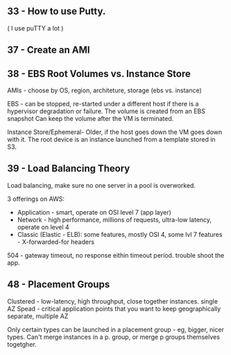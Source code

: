 

## 33 - How to use Putty.
( I use puTTY a lot )

## 37 - Create an AMI

## 38 - EBS Root Volumes vs. Instance Store
AMIs - choose by OS, region, architeture, storage (ebs vs. instance)

EBS - can be stopped, re-started under a different host if there is a hypervisor degradation or failure.
The volume is created from an EBS snapshot
Can keep the volume after the VM is terminated.

Instance Store/Ephemeral- Older, if the host goes down the VM goes down with it.
The root device is an instance launched from a template stored in S3.

## 39 - Load Balancing Theory
Load balancing, make sure no one server in a pool is overworked.

3 offerings on AWS: 
- Application - smart, operate on OSI level 7 (app layer)
- Network - high performance, millions of requests, ultra-low latency, operate on level 4
- Classic (Elastic - ELB): some features, mostly OSI 4, some lvl 7 features - X-forwarded-for headers

504 - gateway timeout, no response eithin timeout period. trouble shoot the app.

## 48 - Placement Groups

Clustered - low-latency, high throughput, close together instances. single AZ
Spead - critical application points that you want to keep geographically separate, multiple AZ 

Only certain types can be launched in a placement group - eg, bigger, nicer types.
Can't merge instances in a p. group, or merge p groups themselves togetgher.

